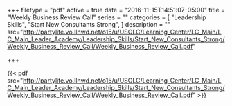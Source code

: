 +++
filetype = "pdf"
active = true
date = "2016-11-15T14:51:07-05:00"
title = "Weekly Business Review Call"
series = ""
categories = [
  "Leadership Skills",
  "Start New Consultants Strong",
]
description = ""
src="http://partylite.vo.llnwd.net/o15/u/USOLC/Learning_Center/LC_Main/LC_Main_Leader_Academy/Leadership_Skills/Start_New_Consultants_Strong/Weekly_Business_Review_Call/Weekly_Business_Review_Call.pdf"

+++

{{< pdf src="http://partylite.vo.llnwd.net/o15/u/USOLC/Learning_Center/LC_Main/LC_Main_Leader_Academy/Leadership_Skills/Start_New_Consultants_Strong/Weekly_Business_Review_Call/Weekly_Business_Review_Call.pdf" >}}
